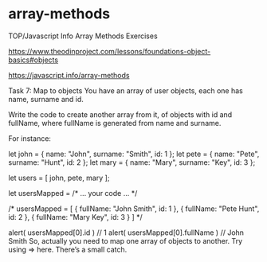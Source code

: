 # array-methods
TOP/Javascript Info Array Methods Exercises 

https://www.theodinproject.com/lessons/foundations-object-basics#objects

https://javascript.info/array-methods


Task 7: Map to objects
You have an array of user objects, each one has name, surname and id.

Write the code to create another array from it, of objects with id and fullName, where fullName is generated from name and surname.

For instance:

let john = { name: "John", surname: "Smith", id: 1 };
let pete = { name: "Pete", surname: "Hunt", id: 2 };
let mary = { name: "Mary", surname: "Key", id: 3 };

let users = [ john, pete, mary ];

let usersMapped = /* ... your code ... */

/*
usersMapped = [
  { fullName: "John Smith", id: 1 },
  { fullName: "Pete Hunt", id: 2 },
  { fullName: "Mary Key", id: 3 }
]
*/

alert( usersMapped[0].id ) // 1
alert( usersMapped[0].fullName ) // John Smith
So, actually you need to map one array of objects to another. Try using => here. There’s a small catch.